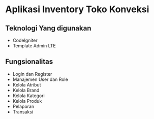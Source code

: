 <body>
    <h1>Aplikasi Inventory Toko Konveksi</h1>
    <h2>Teknologi Yang digunakan</h2>
    <ul>
        <li>CodeIgniter</li>
        <li>Template Admin LTE</li>
    </ul>
    <h2>Fungsionalitas</h2>
    <ul>
        <li>Login dan Register</li>
        <li>Manajemen User dan Role</li>
        <li>Kelola Atribut</li>
        <li>Kelola Brand</li>
        <li>Kelola Kategori</li>
        <li>Kelola Produk</li>
        <li>Pelaporan</li>
        <li>Transaksi</li>
    </ul>
</body>
</html>
